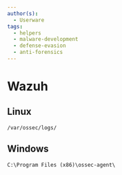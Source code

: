 ```yaml
---
author(s):
  - Userware
tags:
  - helpers
  - malware-development
  - defense-evasion
  - anti-forensics
---
```

# Wazuh

## Linux

```
/var/ossec/logs/
```

## Windows

```
C:\Program Files (x86)\ossec-agent\
```